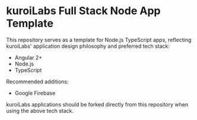# kuroiLabs Full Stack Node App Template

This repository serves as a template for Node.js TypeScript apps, reflecting kuroiLabs' application design philosophy and preferred tech stack:
 - Angular 2+
 - Node.js
 - TypeScript

Recommended additions:
 - Google Firebase

kuroiLabs applications should be forked directly from this repository when using the above tech stack.
